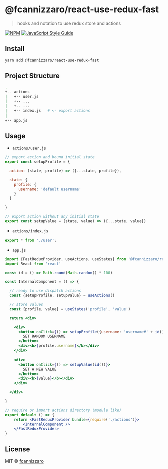 # @fcannizzaro/react-use-redux-fast

> hooks and notation to use redux store and actions

[![NPM](https://img.shields.io/npm/v/@fcannizzaro/react-use-redux-fast.svg)](https://www.npmjs.com/package/@fcannizzaro/react-use-redux-fast) [![JavaScript Style Guide](https://img.shields.io/badge/code_style-standard-brightgreen.svg)](https://standardjs.com)

## Install

```bash
yarn add @fcannizzaro/react-use-redux-fast
```

## Project Structure

```bash
.
+-- actions
|   +-- user.js
|   +-- ...
|   +-- ...
|   +-- index.js   # <- export actions
|
+-- app.js

```

## Usage

- `actions/user.js`

```jsx
// export action and bound initial state
export const setupProfile = {

  action: (state, profile) => ({...state, profile}),

  state: {
    profile: {
      username: 'default username'
    }
  }

}

// export action without any initial state
export const setupValue = (state, value) => ({...state, value})

```

- `actions/index.js`

```jsx
export * from './user';
```

- `app.js`

```jsx
import {FastReduxProvider, useActions, useStates} from '@fcannizzaro/react-use-redux-fast'
import React from 'react'

const id = () => Math.round(Math.random() * 100)

const InternalComponent = () => {

  // ready to use dispatch actions
  const {setupProfile, setupValue} = useActions()

  // store values
  const {profile, value} = useStates('profile', 'value')

  return <div>

    <div>
      <button onClick={() => setupProfile({username: 'username#' + id()})}>
        SET RANDOM USERNAME
      </button>
      <div><b>{profile.username}</b></div>
    </div>

    <div>
      <button onClick={() => setupValue(id())}>
        SET A NEW VALUE
      </button>
      <div><b>{value}</b></div>
    </div>

  </div>

}

// require or import actions directory (module like)
export default () => {
    return <FastReduxProvider bundle={require('./actions')}>
        <InternalComponent />
    </FastReduxProvider>
}
```

## License

MIT © [fcannizzaro](https://github.com/fcannizzaro)
